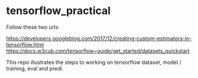 # tensorflow_practical
Follow these two urls:

https://developers.googleblog.com/2017/12/creating-custom-estimators-in-tensorflow.html
https://docs.w3cub.com/tensorflow~guide/get_started/datasets_quickstart


This repo illustrates the steps to working on tensorflow dataset, model / training, eval and predi.
